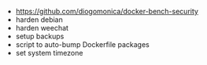 * https://github.com/diogomonica/docker-bench-security
* harden debian
* harden weechat
* setup backups
* script to auto-bump Dockerfile packages
* set system timezone
